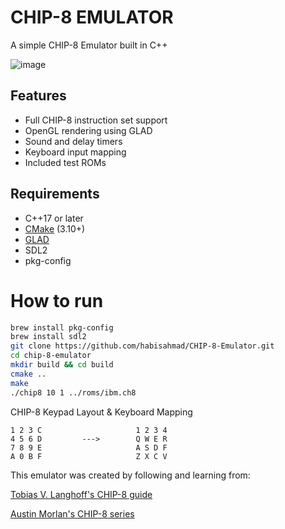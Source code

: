 # CHIP-8 EMULATOR

A simple CHIP-8 Emulator built in C++ 

![image](https://github.com/user-attachments/assets/d1cd1afb-f5cc-4f8d-bbf0-b5ecb59763b2)

## Features
- Full CHIP-8 instruction set support
- OpenGL rendering using GLAD
- Sound and delay timers
- Keyboard input mapping
- Included test ROMs

## Requirements

- C++17 or later
- [CMake](https://cmake.org/) (3.10+)
- [GLAD](https://glad.dav1d.de/)
- SDL2
- pkg-config

# How to run
```bash
brew install pkg-config
brew install sdl2
git clone https://github.com/habisahmad/CHIP-8-Emulator.git
cd chip-8-emulator
mkdir build && cd build
cmake ..
make
./chip8 10 1 ../roms/ibm.ch8
```

CHIP-8 Keypad Layout    &   Keyboard Mapping
```
1 2 3 C                     1 2 3 4
4 5 6 D         --->        Q W E R
7 8 9 E                     A S D F
A 0 B F                     Z X C V
```

This emulator was created by following and learning from:

[Tobias V. Langhoff's CHIP-8 guide](https://tobiasvl.github.io/blog/write-a-chip-8-emulator/)

[Austin Morlan's CHIP-8 series](https://austinmorlan.com/posts/chip8_emulator/)

